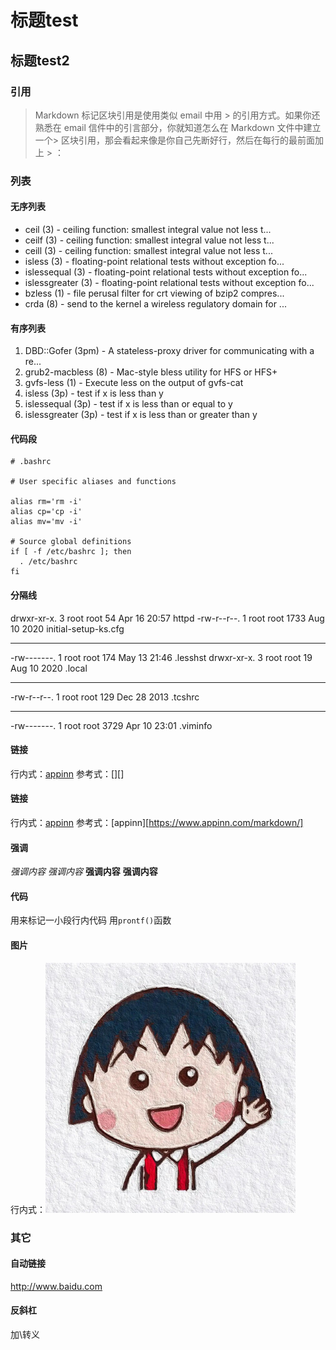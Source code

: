 # 标题test

## 标题test2

### 引用
> Markdown 标记区块引用是使用类似 email 中用 > 的引用方式。如果你还熟悉在 email 信件中的引言部分，你就知道怎么在 Markdown 文件中建立一个> 区块引用，那会看起来像是你自己先断好行，然后在每行的最前面加上 > ：

### 列表
#### 无序列表
* ceil (3)             - ceiling function: smallest integral value not less t...
* ceilf (3)            - ceiling function: smallest integral value not less t...
* ceill (3)            - ceiling function: smallest integral value not less t...
* isless (3)           - floating-point relational tests without exception fo...
* islessequal (3)      - floating-point relational tests without exception fo...
* islessgreater (3)    - floating-point relational tests without exception fo...
* bzless (1)           - file perusal filter for crt viewing of bzip2 compres...
* crda (8)             - send to the kernel a wireless regulatory domain for ...
#### 有序列表
1. DBD::Gofer (3pm)     - A stateless-proxy driver for communicating with a re...
3. grub2-macbless (8)   - Mac-style bless utility for HFS or HFS+
5. gvfs-less (1)        - Execute less on the output of gvfs-cat
2. isless (3p)          - test if x is less than y
4. islessequal (3p)     - test if x is less than or equal to y
6. islessgreater (3p)   - test if x is less than or greater than y
#### 代码段
    # .bashrc

    # User specific aliases and functions

    alias rm='rm -i'
    alias cp='cp -i'
    alias mv='mv -i'

    # Source global definitions
    if [ -f /etc/bashrc ]; then
      . /etc/bashrc
    fi
#### 分隔线
drwxr-xr-x.  3 root root    54 Apr 16 20:57 httpd
-rw-r--r--.  1 root root  1733 Aug 10  2020 initial-setup-ks.cfg
***
-rw-------.  1 root root   174 May 13 21:46 .lesshst
drwxr-xr-x.  3 root root    19 Aug 10  2020 .local
***
-rw-r--r--.  1 root root   129 Dec 28  2013 .tcshrc
___
-rw-------.  1 root root  3729 Apr 10 23:01 .viminfo
#### 链接
行内式：[appinn](https://www.appinn.com/markdown/)
参考式：[][]
#### 链接
行内式：[appinn](https://www.appinn.com/markdown/ "title")
参考式：[appinn][https://www.appinn.com/markdown/]
#### 强调
*强调内容*
_强调内容_
**强调内容**
__强调内容__
#### 代码
用来标记一小段行内代码
用`prontf()`函数
#### 图片
行内式：![小丸子](./u=4275424924,2201401076&fm=11&gp=0.jpg)
### 其它
#### 自动链接
<http://www.baidu.com>
#### 反斜杠
加\转义
    
